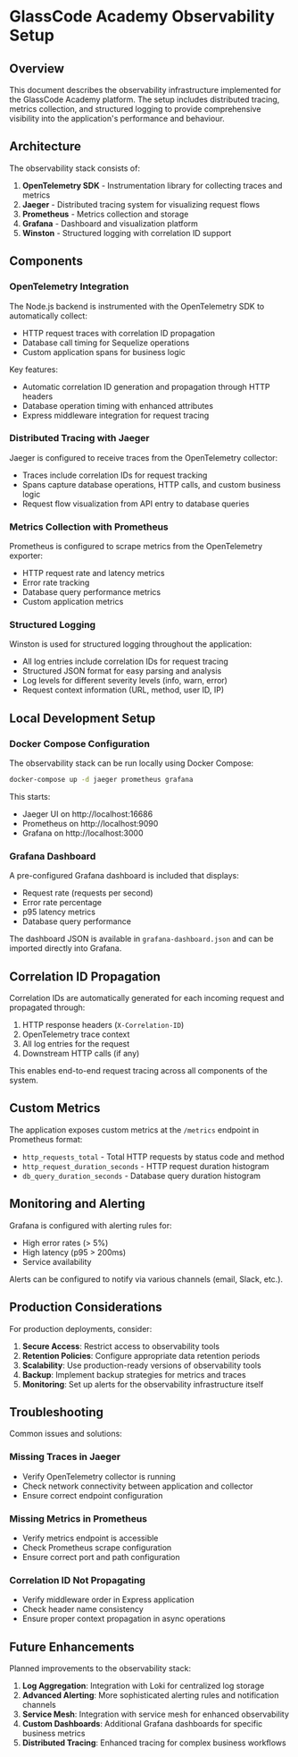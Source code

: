 # GlassCode Academy Observability Setup

## Overview

This document describes the observability infrastructure implemented for the GlassCode Academy platform. The setup includes distributed tracing, metrics collection, and structured logging to provide comprehensive visibility into the application's performance and behaviour.

## Architecture

The observability stack consists of:

1. **OpenTelemetry SDK** - Instrumentation library for collecting traces and metrics
2. **Jaeger** - Distributed tracing system for visualizing request flows
3. **Prometheus** - Metrics collection and storage
4. **Grafana** - Dashboard and visualization platform
5. **Winston** - Structured logging with correlation ID support

## Components

### OpenTelemetry Integration

The Node.js backend is instrumented with the OpenTelemetry SDK to automatically collect:

- HTTP request traces with correlation ID propagation
- Database call timing for Sequelize operations
- Custom application spans for business logic

Key features:
- Automatic correlation ID generation and propagation through HTTP headers
- Database operation timing with enhanced attributes
- Express middleware integration for request tracing

### Distributed Tracing with Jaeger

Jaeger is configured to receive traces from the OpenTelemetry collector:

- Traces include correlation IDs for request tracking
- Spans capture database operations, HTTP calls, and custom business logic
- Request flow visualization from API entry to database queries

### Metrics Collection with Prometheus

Prometheus is configured to scrape metrics from the OpenTelemetry exporter:

- HTTP request rate and latency metrics
- Error rate tracking
- Database query performance metrics
- Custom application metrics

### Structured Logging

Winston is used for structured logging throughout the application:

- All log entries include correlation IDs for request tracing
- Structured JSON format for easy parsing and analysis
- Log levels for different severity levels (info, warn, error)
- Request context information (URL, method, user ID, IP)

## Local Development Setup

### Docker Compose Configuration

The observability stack can be run locally using Docker Compose:

```bash
docker-compose up -d jaeger prometheus grafana
```

This starts:
- Jaeger UI on http://localhost:16686
- Prometheus on http://localhost:9090
- Grafana on http://localhost:3000

### Grafana Dashboard

A pre-configured Grafana dashboard is included that displays:

- Request rate (requests per second)
- Error rate percentage
- p95 latency metrics
- Database query performance

The dashboard JSON is available in `grafana-dashboard.json` and can be imported directly into Grafana.

## Correlation ID Propagation

Correlation IDs are automatically generated for each incoming request and propagated through:

1. HTTP response headers (`X-Correlation-ID`)
2. OpenTelemetry trace context
3. All log entries for the request
4. Downstream HTTP calls (if any)

This enables end-to-end request tracing across all components of the system.

## Custom Metrics

The application exposes custom metrics at the `/metrics` endpoint in Prometheus format:

- `http_requests_total` - Total HTTP requests by status code and method
- `http_request_duration_seconds` - HTTP request duration histogram
- `db_query_duration_seconds` - Database query duration histogram

## Monitoring and Alerting

Grafana is configured with alerting rules for:

- High error rates (> 5%)
- High latency (p95 > 200ms)
- Service availability

Alerts can be configured to notify via various channels (email, Slack, etc.).

## Production Considerations

For production deployments, consider:

1. **Secure Access**: Restrict access to observability tools
2. **Retention Policies**: Configure appropriate data retention periods
3. **Scalability**: Use production-ready versions of observability tools
4. **Backup**: Implement backup strategies for metrics and traces
5. **Monitoring**: Set up alerts for the observability infrastructure itself

## Troubleshooting

Common issues and solutions:

### Missing Traces in Jaeger
- Verify OpenTelemetry collector is running
- Check network connectivity between application and collector
- Ensure correct endpoint configuration

### Missing Metrics in Prometheus
- Verify metrics endpoint is accessible
- Check Prometheus scrape configuration
- Ensure correct port and path configuration

### Correlation ID Not Propagating
- Verify middleware order in Express application
- Check header name consistency
- Ensure proper context propagation in async operations

## Future Enhancements

Planned improvements to the observability stack:

1. **Log Aggregation**: Integration with Loki for centralized log storage
2. **Advanced Alerting**: More sophisticated alerting rules and notification channels
3. **Service Mesh**: Integration with service mesh for enhanced observability
4. **Custom Dashboards**: Additional Grafana dashboards for specific business metrics
5. **Distributed Tracing**: Enhanced tracing for complex business workflows